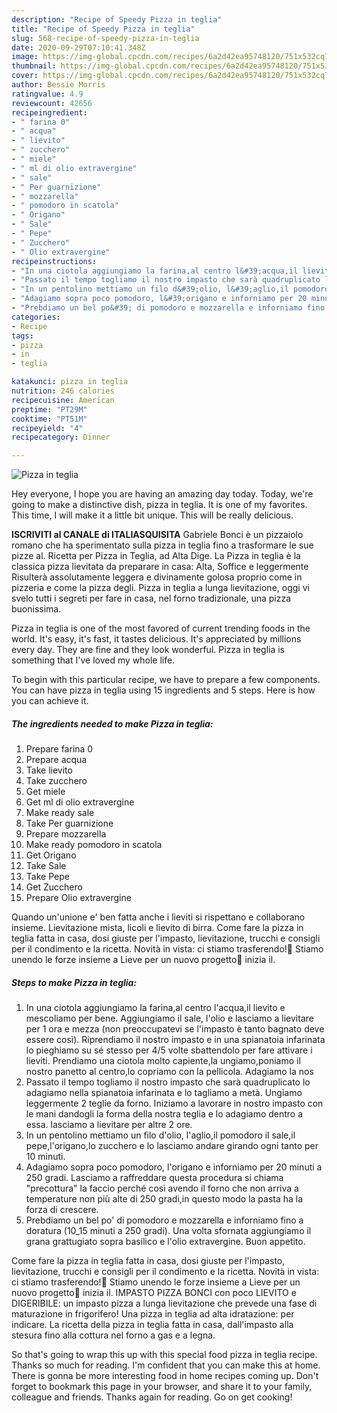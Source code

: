 ```yaml
---
description: "Recipe of Speedy Pizza in teglia"
title: "Recipe of Speedy Pizza in teglia"
slug: 568-recipe-of-speedy-pizza-in-teglia
date: 2020-09-29T07:10:41.348Z
image: https://img-global.cpcdn.com/recipes/6a2d42ea95748120/751x532cq70/pizza-in-teglia-recipe-main-photo.jpg
thumbnail: https://img-global.cpcdn.com/recipes/6a2d42ea95748120/751x532cq70/pizza-in-teglia-recipe-main-photo.jpg
cover: https://img-global.cpcdn.com/recipes/6a2d42ea95748120/751x532cq70/pizza-in-teglia-recipe-main-photo.jpg
author: Bessie Morris
ratingvalue: 4.9
reviewcount: 42656
recipeingredient:
- " farina 0"
- " acqua"
- " lievito"
- " zucchero"
- " miele"
- " ml di olio extravergine"
- " sale"
- " Per guarnizione"
- " mozzarella"
- " pomodoro in scatola"
- " Origano"
- " Sale"
- " Pepe"
- " Zucchero"
- " Olio extravergine"
recipeinstructions:
- "In una ciotola aggiungiamo la farina,al centro l&#39;acqua,il lievito e mescoliamo per bene. Aggiungiamo il sale, l&#39;olio e lasciamo a lievitare per 1 ora e mezza (non preoccupatevi se l&#39;impasto è tanto bagnato deve essere così). Riprendiamo il nostro impasto e in una spianatoia infarinata lo pieghiamo su sé stesso per 4/5 volte sbattendolo per fare attivare i lieviti. Prendiamo una ciotola molto capiente,la ungiamo,poniamo il nostro panetto al centro,lo copriamo con la pellicola. Adagiamo la nos"
- "Passato il tempo togliamo il nostro impasto che sarà quadruplicato lo adagiamo nella spianatoia infarinata e lo tagliamo a metà. Ungiamo leggermente 2 teglie da forno. Iniziamo a lavorare in nostro impasto con le mani dandogli la forma della nostra teglia e lo adagiamo dentro a essa. lasciamo a lievitare per altre 2 ore."
- "In un pentolino mettiamo un filo d&#39;olio, l&#39;aglio,il pomodoro il sale,il pepe,l&#39;origano,lo zucchero e lo lasciamo andare girando ogni tanto per 10 minuti."
- "Adagiamo sopra poco pomodoro, l&#39;origano e inforniamo per 20 minuti a 250 gradi. Lasciamo a raffreddare questa procedura si chiama &#34;precottura&#34; la faccio perché così avendo il forno che non arriva a temperature non più alte di 250 gradi,in questo modo la pasta ha la forza di crescere."
- "Prebdiamo un bel po&#39; di pomodoro e mozzarella e inforniamo fino a doratura (10_15 minuti a 250 gradi). Una volta sfornata aggiungiamo il grana grattugiato sopra basilico e l&#39;olio extravergine. Buon appetito."
categories:
- Recipe
tags:
- pizza
- in
- teglia

katakunci: pizza in teglia 
nutrition: 246 calories
recipecuisine: American
preptime: "PT29M"
cooktime: "PT51M"
recipeyield: "4"
recipecategory: Dinner

---
```



![Pizza in teglia](https://img-global.cpcdn.com/recipes/6a2d42ea95748120/751x532cq70/pizza-in-teglia-recipe-main-photo.jpg)

Hey everyone, I hope you are having an amazing day today. Today, we're going to make a distinctive dish, pizza in teglia. It is one of my favorites. This time, I will make it a little bit unique. This will be really delicious.

**ISCRIVITI al CANALE di ITALIASQUISITA** Gabriele Bonci è un pizzaiolo romano che ha sperimentato sulla pizza in teglia fino a trasformare le sue pizze al. Ricetta per Pizza in Teglia, ad Alta Dige. La Pizza in teglia è la classica pizza lievitata da preparare in casa: Alta, Soffice e leggermente Risulterà assolutamente leggera e divinamente golosa proprio come in pizzeria e come la pizza degli. Pizza in teglia a lunga lievitazione, oggi vi svelo tutti i segreti per fare in casa, nel forno tradizionale, una pizza buonissima.

Pizza in teglia is one of the most favored of current trending foods in the world. It's easy, it's fast, it tastes delicious. It's appreciated by millions every day. They are fine and they look wonderful. Pizza in teglia is something that I've loved my whole life.


To begin with this particular recipe, we have to prepare a few components. You can have pizza in teglia using 15 ingredients and 5 steps. Here is how you can achieve it.

<!--inarticleads1-->

##### The ingredients needed to make Pizza in teglia:

1. Prepare  farina 0
1. Prepare  acqua
1. Take  lievito
1. Take  zucchero
1. Get  miele
1. Get  ml di olio extravergine
1. Make ready  sale
1. Take  Per guarnizione
1. Prepare  mozzarella
1. Make ready  pomodoro in scatola
1. Get  Origano
1. Take  Sale
1. Take  Pepe
1. Get  Zucchero
1. Prepare  Olio extravergine


Quando un&#39;unione e&#39; ben fatta anche i lieviti si rispettano e collaborano insieme. Lievitazione mista, licoli e lievito di birra. Come fare la pizza in teglia fatta in casa, dosi giuste per l&#39;impasto, lievitazione, trucchi e consigli per il condimento e la ricetta. Novità in vista: ci stiamo trasferendo!🚛 Stiamo unendo le forze insieme a Lieve per un nuovo progetto🍕 inizia il. 

<!--inarticleads2-->

##### Steps to make Pizza in teglia:

1. In una ciotola aggiungiamo la farina,al centro l&#39;acqua,il lievito e mescoliamo per bene. Aggiungiamo il sale, l&#39;olio e lasciamo a lievitare per 1 ora e mezza (non preoccupatevi se l&#39;impasto è tanto bagnato deve essere così). Riprendiamo il nostro impasto e in una spianatoia infarinata lo pieghiamo su sé stesso per 4/5 volte sbattendolo per fare attivare i lieviti. Prendiamo una ciotola molto capiente,la ungiamo,poniamo il nostro panetto al centro,lo copriamo con la pellicola. Adagiamo la nos
1. Passato il tempo togliamo il nostro impasto che sarà quadruplicato lo adagiamo nella spianatoia infarinata e lo tagliamo a metà. Ungiamo leggermente 2 teglie da forno. Iniziamo a lavorare in nostro impasto con le mani dandogli la forma della nostra teglia e lo adagiamo dentro a essa. lasciamo a lievitare per altre 2 ore.
1. In un pentolino mettiamo un filo d&#39;olio, l&#39;aglio,il pomodoro il sale,il pepe,l&#39;origano,lo zucchero e lo lasciamo andare girando ogni tanto per 10 minuti.
1. Adagiamo sopra poco pomodoro, l&#39;origano e inforniamo per 20 minuti a 250 gradi. Lasciamo a raffreddare questa procedura si chiama &#34;precottura&#34; la faccio perché così avendo il forno che non arriva a temperature non più alte di 250 gradi,in questo modo la pasta ha la forza di crescere.
1. Prebdiamo un bel po&#39; di pomodoro e mozzarella e inforniamo fino a doratura (10_15 minuti a 250 gradi). Una volta sfornata aggiungiamo il grana grattugiato sopra basilico e l&#39;olio extravergine. Buon appetito.


Come fare la pizza in teglia fatta in casa, dosi giuste per l&#39;impasto, lievitazione, trucchi e consigli per il condimento e la ricetta. Novità in vista: ci stiamo trasferendo!🚛 Stiamo unendo le forze insieme a Lieve per un nuovo progetto🍕 inizia il. IMPASTO PIZZA BONCI con poco LIEVITO e DIGERIBILE: un impasto pizza a lunga lievitazione che prevede una fase di maturazione in frigorifero! Una pizza in teglia ad alta idratazione: per indicare. La ricetta della pizza in teglia fatta in casa, dall&#39;impasto alla stesura fino alla cottura nel forno a gas e a legna. 

So that's going to wrap this up with this special food pizza in teglia recipe. Thanks so much for reading. I'm confident that you can make this at home. There is gonna be more interesting food in home recipes coming up. Don't forget to bookmark this page in your browser, and share it to your family, colleague and friends. Thanks again for reading. Go on get cooking!

